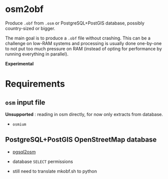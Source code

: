 # osm2obf

Produce `.obf` from `.osm` or PostgreSQL+PostGIS database, possibly country-sized or bigger.


The main goal is to produce a `.obf` file without crashing. This can be a challenge on low-RAM
systems and processing is usually done one-by-one to not put too much pressure on RAM
(instead of opting for performance by running everything in parallel).

**Experimental**

# Requirements

## `osm` input file


**Unsupported** : reading in osm directly, for now only extracts from database.

* `osmium`

## PostgreSQL+PostGIS OpenStreetMap database

* [pgsql2osm](https://github.com/feludwig/pgsql2osm)
* database `SELECT` permissions

* still need to translate mkobf.sh to python


